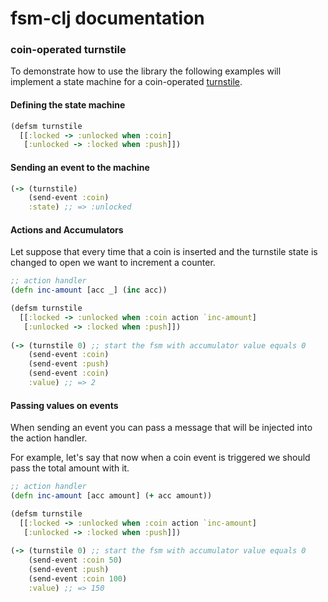 # fsm-clj documentation
 
 
### coin-operated turnstile

To demonstrate how to use the library the following examples will implement a state machine for a coin-operated [turnstile](https://en.wikipedia.org/wiki/Finite-state_machine#Example:_coin-operated_turnstile).

#### Defining the state machine

```clj
(defsm turnstile
  [[:locked -> :unlocked when :coin]
   [:unlocked -> :locked when :push]])
```

#### Sending an event to the machine

```clj
(-> (turnstile)
    (send-event :coin)
    :state) ;; => :unlocked
```

#### Actions and Accumulators

Let suppose that every time that a coin is inserted and the turnstile state is changed to open
we want to increment a counter.

```clj
;; action handler
(defn inc-amount [acc _] (inc acc))

(defsm turnstile
  [[:locked -> :unlocked when :coin action `inc-amount]
   [:unlocked -> :locked when :push]])
   
(-> (turnstile 0) ;; start the fsm with accumulator value equals 0
    (send-event :coin)
    (send-event :push)
    (send-event :coin)
    :value) ;; => 2
```

#### Passing values on events

When sending an event you can pass a message that will be injected into the action handler.

For example, let's say that now when a coin event is triggered we should pass the total amount with it.

```clj
;; action handler
(defn inc-amount [acc amount] (+ acc amount))

(defsm turnstile
  [[:locked -> :unlocked when :coin action `inc-amount]
   [:unlocked -> :locked when :push]])
   
(-> (turnstile 0) ;; start the fsm with accumulator value equals 0
    (send-event :coin 50)
    (send-event :push)
    (send-event :coin 100)
    :value) ;; => 150
```





